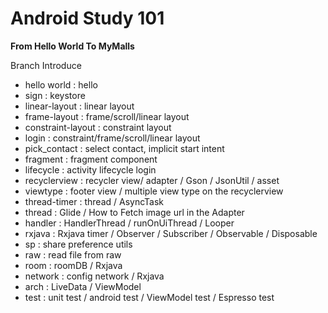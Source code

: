 # Android Study 101

**From Hello World To MyMalls**

Branch Introduce
 - hello world : hello
 - sign : keystore
 - linear-layout : linear layout
 - frame-layout : frame/scroll/linear layout
 - constraint-layout : constraint layout
 - login : constraint/frame/scroll/linear layout
 - pick_contact : select contact, implicit start intent
 - fragment : fragment component
 - lifecycle : activity lifecycle login
 - recyclerview : recycler view/ adapter / Gson / JsonUtil / asset
 - viewtype : footer view / multiple view type on the recyclerview
 - thread-timer : thread / AsyncTask
 - thread : Glide / How to Fetch image url in the Adapter
 - handler : HandlerThread / runOnUiThread / Looper
 - rxjava : Rxjava timer / Observer / Subscriber / Observable / Disposable
 - sp : share preference utils
 - raw : read file from raw
 - room : roomDB / Rxjava
 - network : config network / Rxjava
 - arch : LiveData / ViewModel
 - test : unit test / android test / ViewModel test / Espresso test